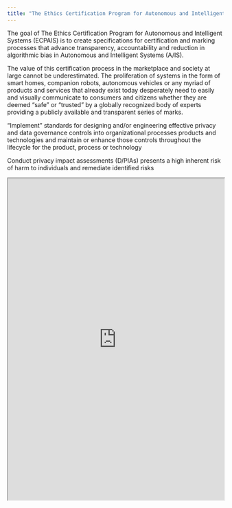 ```yaml
---
title: "The Ethics Certification Program for Autonomous and Intelligent Systems (ECPAIS)"
---
```


The goal of The Ethics Certification Program for Autonomous and Intelligent Systems (ECPAIS) is to  create specifications for certification and marking processes that advance transparency, accountability and reduction in algorithmic bias in Autonomous and Intelligent Systems (A/IS). 

The value of this certification process in the marketplace and society at large cannot be underestimated.  The proliferation of systems in the form of smart homes, companion robots, autonomous vehicles or any myriad of products and services that already exist today desperately need to easily and visually communicate to consumers and citizens whether they are deemed “safe” or “trusted” by a globally recognized body of experts providing a publicly available and transparent series of marks. 

“Implement” standards for designing and/or engineering effective privacy and data governance controls into organizational processes products and technologies and maintain or enhance those controls throughout the lifecycle for the product, process or technology

Conduct privacy impact assessments (D/PIAs) presents a high inherent risk of harm to individuals and remediate identified risks

<iframe height="750" width="100%" src="https://ewelton.github.io/ktest/wiki.html#The%20Ethics%20Certification%20Program%20for%20Autonomous%20and%20Intelligent%20Systems%20(ECPAIS)"></iframe>
